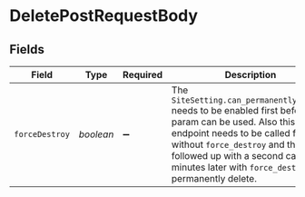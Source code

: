 # DeletePostRequestBody


## Fields

| Field                                                                                                                                                                                                                                                                     | Type                                                                                                                                                                                                                                                                      | Required                                                                                                                                                                                                                                                                  | Description                                                                                                                                                                                                                                                               | Example                                                                                                                                                                                                                                                                   |
| ------------------------------------------------------------------------------------------------------------------------------------------------------------------------------------------------------------------------------------------------------------------------- | ------------------------------------------------------------------------------------------------------------------------------------------------------------------------------------------------------------------------------------------------------------------------- | ------------------------------------------------------------------------------------------------------------------------------------------------------------------------------------------------------------------------------------------------------------------------- | ------------------------------------------------------------------------------------------------------------------------------------------------------------------------------------------------------------------------------------------------------------------------- | ------------------------------------------------------------------------------------------------------------------------------------------------------------------------------------------------------------------------------------------------------------------------- |
| `forceDestroy`                                                                                                                                                                                                                                                            | *boolean*                                                                                                                                                                                                                                                                 | :heavy_minus_sign:                                                                                                                                                                                                                                                        | The `SiteSetting.can_permanently_delete` needs to be enabled first before this param can be used. Also this endpoint needs to be called first without `force_destroy` and then followed up with a second call 5 minutes later with `force_destroy` to permanently delete. | true                                                                                                                                                                                                                                                                      |